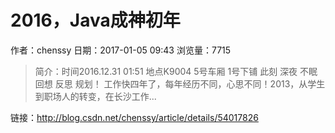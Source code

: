 # 2016，Java成神初年
作者：chenssy
日期：2017-01-05 09:43
浏览量：7715
> 简介：时间2016.12.31 01:51 地点K9004 5号车厢 1号下铺 
此刻 深夜  不眠  回想 反思 规划！ 
工作快四年了，每年经历不同，心思不同！2013，从学生到职场人的转变，在长沙工作...

 链接：http://blog.csdn.net/chenssy/article/details/54017826
